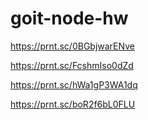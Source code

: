 # goit-node-hw

https://prnt.sc/0BGbjwarENve

https://prnt.sc/FcshmIso0dZd

https://prnt.sc/hWa1gP3WA1dq

https://prnt.sc/boR2f6bL0FLU